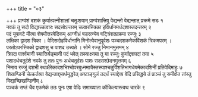+++
title = "०३"

+++
प्राग्वंशं दशकं
कुर्यात्पत्नीशालां चतुःशयाम् प्राग्वंशात्त्रिषु वेद्यन्तो
वेद्यन्तात् प्रक्रमे सदः १   
नवकं तु सदो विद्याच्चत्वारः सदसोऽन्तरम्
चत्वारस्त्रिका हविर्धानमर्धदशास्तदन्तरम् २   
पदं यूपावटे मीत्वा
शेषमौत्तरवेदिकम् आग्नीध्रं षडरत्न्येव
षट्त्रिंशत्प्रक्रमा रज्जुः ३   
लक्षिका द्वादश
त्रिका । वेदिसदोहविर्धानानि मिनोत्येवानुपूर्वशः पञ्चदशकमेकविंशकं
त्रिकमपरम् । परतोऽपरस्त्रिको द्वादशसु च पाशद उच्यते । सोमे रज्जु
निमानमुत्तमम् ४   
त्रिपदा पार्श्वमानी स्यात्तिर्यङ्मानी पदं भवेत्
तस्याक्ष्णया तु या रज्जुः कुर्याद्दशपदां तया ५   
पशादर्धचतुर्दशे
नवके तु ततः पुनः अर्धचतुर्दशः पाशः सदसश्छेदनमुत्तमम् ६   
निमाय रज्जुं दशभी
रथाक्षैरेकादशभिश्चोपरबुध्नमात्रैस्तस्याश्चतुर्विंशतिभागधेयमेकादशिनीं
प्रतिवेदिमाहुः ७   
शिखण्डिनी चेत्कर्तव्या वेद्यन्ताद्द्व्यर्धमुद्धरेत्
अष्टाङ्गुलं तदर्धं स्याद्देव्य वेदि प्रसिद्धये तं प्राञ्चं तु समीक्षेत
तांस्तु विद्याच्छिखण्डिनीम् ८   
पञ्चकं सप्तं चैव एकमेकं ततः पुनः एषा
वेदिः समाख्याता कौकिल्यास्त्वथ चारके ९   
